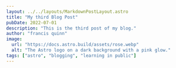 ```yaml
---
layout: ../../layouts/MarkdownPostLayout.astro
title: "My third Blog Post"
pubDate: 2022-07-01
description: "This is the third post of my blog."
author: "francis quinn"
image:
  url: "https://docs.astro.build/assets/rose.webp"
  alt: "The Astro logo on a dark background with a pink glow."
tags: ["astro", "blogging", "learning in public"]
---
```

